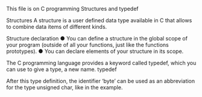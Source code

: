 This file is on C programming Structures and typedef

Structures
A structure is a user defined data type available
in C that allows to combine data items of
different kinds.

Structure declaration
● You can define a structure in the global
scope of your program (outside of all your
functions, just like the functions
prototypes).
● You can declare elements of your structure
in its scope.

The C programming language provides a
keyword called typedef, which you can use to
give a type, a new name.
typedef

After this type definition, the identifier ‘byte’
can be used as an abbreviation for the type
unsigned char, like in the example.
